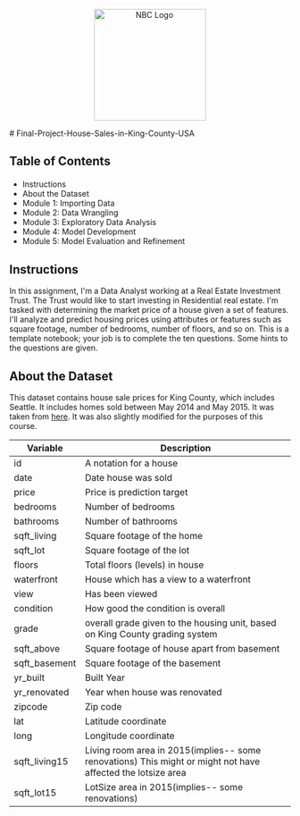 <p style="text-align:center">
    <a href="https://nick9303.github.io/" target="_blank">
    <img src="https://nick9303.github.io/imgs/logo.png" width="200" alt="NBC Logo">
    </a>
</p>
# Final-Project-House-Sales-in-King-County-USA

<h2>Table of Contents</h2>
<div class="alert alert-block alert-info" style="margin-top: 20px">
    <ul>
    <li>Instructions</li>
    <li>About the Dataset</li>
    <li>Module 1: Importing Data</li>
    <li>Module 2: Data Wrangling</li>
    <li>Module 3: Exploratory Data Analysis</li>
    <li>Module 4: Model Development</li>
    <li>Module 5: Model Evaluation and Refinement</li>
</li>
</div>

## Instructions

In this assignment, I'm a Data Analyst working at a Real Estate Investment Trust. The Trust would like to start investing in Residential real estate. I'm tasked with determining the market price of a house given a set of features. I'll analyze and predict housing prices using attributes or features such as square footage, number of bedrooms, number of floors, and so on. This is a template notebook; your job is to complete the ten questions. Some hints to the questions are given.

## About the Dataset

This dataset contains house sale prices for King County, which includes Seattle. It includes homes sold between May 2014 and May 2015. It was taken from [here](https://www.kaggle.com/harlfoxem/housesalesprediction?utm_medium=Exinfluencer&utm_source=Exinfluencer&utm_content=000026UJ&utm_term=10006555&utm_id=NA-SkillsNetwork-wwwcourseraorg-SkillsNetworkCoursesIBMDeveloperSkillsNetworkDA0101ENSkillsNetwork20235326-2022-01-01). It was also slightly modified for the purposes of this course.

| Variable      | Description                                                                                                 |
| ------------- | ----------------------------------------------------------------------------------------------------------- |
| id            | A notation for a house                                                                                      |
| date          | Date house was sold                                                                                         |
| price         | Price is prediction target                                                                                  |
| bedrooms      | Number of bedrooms                                                                                          |
| bathrooms     | Number of bathrooms                                                                                         |
| sqft_living   | Square footage of the home                                                                                  |
| sqft_lot      | Square footage of the lot                                                                                   |
| floors        | Total floors (levels) in house                                                                              |
| waterfront    | House which has a view to a waterfront                                                                      |
| view          | Has been viewed                                                                                             |
| condition     | How good the condition is overall                                                                           |
| grade         | overall grade given to the housing unit, based on King County grading system                                |
| sqft_above    | Square footage of house apart from basement                                                                 |
| sqft_basement | Square footage of the basement                                                                              |
| yr_built      | Built Year                                                                                                  |
| yr_renovated  | Year when house was renovated                                                                               |
| zipcode       | Zip code                                                                                                    |
| lat           | Latitude coordinate                                                                                         |
| long          | Longitude coordinate                                                                                        |
| sqft_living15 | Living room area in 2015(implies-- some renovations) This might or might not have affected the lotsize area |
| sqft_lot15    | LotSize area in 2015(implies-- some renovations)                                                            |
